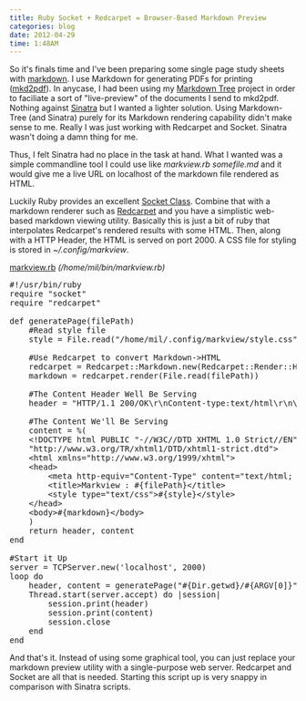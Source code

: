 ```yaml
---
title: Ruby Socket + Redcarpet = Browser-Based Markdown Preview
categories: blog
date: 2012-04-29
time: 1:48AM
---
```

So it's finals time and I've been preparing some single page study sheets with [markdown](http://daringfireball.net/projects/markdown/). I use Markdown for generating PDFs for printing ([mkd2pdf](https://github.com/jdodds/mkd2pdf)). 
In anycase, I had been using my [Markdown Tree](/projects/markdown-tree) project in order to faciliate a sort of "live-preview" of the documents I send to mkd2pdf. Nothing against [Sinatra](http://sinatrarb.com) but I wanted a lighter solution.  Using Markdown-Tree (and Sinatra) purely for its Markdown rendering capability didn't make sense to me. Really I was just working with Redcarpet and Socket. Sinatra wasn't doing a damn thing for me. 

Thus, I felt Sinatra had no place in the task at hand.  What I wanted was a simple commandline tool I could use like *markview.rb somefile.md* and it would give me a live URL on localhost of the markdown file rendered as HTML.

Luckily Ruby provides an excellent [Socket Class](http://www.ruby-doc.org/stdlib-1.9.3/libdoc/socket/rdoc/Socket.html). Combine that with a markdown renderer such as [Redcarpet](http://github.com/tanoku/redcarpet) and you have a simplistic web-based markdown viewing utility. Basically this is just a bit of ruby that interpolates Redcarpet's rendered results with some HTML. Then, along with a HTTP Header, the HTML is served on port 2000. A CSS file for styling is stored in *~/.config/markview*.

[markview.rb](https://github.com/mil/configs-and-bins/blob/master/bins/markview.rb) *(/home/mil/bin/markview.rb)*

<pre class="sh_ruby">
#!/usr/bin/ruby
require "socket"
require "redcarpet"

def generatePage(filePath)
	#Read style file
	style = File.read("/home/mil/.config/markview/style.css")

	#Use Redcarpet to convert Markdown-&gt;HTML
	redcarpet = Redcarpet::Markdown.new(Redcarpet::Render::HTML)
	markdown = redcarpet.render(File.read(filePath))

	#The Content Header Well Be Serving
	header = "HTTP/1.1 200/OK\r\nContent-type:text/html\r\n\r\n"

	#The Content We'll Be Serving
	content = %(
	&lt;!DOCTYPE html PUBLIC "-//W3C//DTD XHTML 1.0 Strict//EN" 
	"http://www.w3.org/TR/xhtml1/DTD/xhtml1-strict.dtd"&gt;
	&lt;html xmlns="http://www.w3.org/1999/xhtml"&gt;
	&lt;head&gt;
		&lt;meta http-equiv="Content-Type" content="text/html; charset=utf-8" /&gt;
		&lt;title&gt;Markview : #{filePath}&lt;/title&gt;
		&lt;style type="text/css"&gt;#{style}&lt;/style&gt;
	&lt;/head&gt;
	&lt;body&gt;#{markdown}&lt;/body&gt;
	)
	return header, content
end

#Start it Up
server = TCPServer.new('localhost', 2000)
loop do
	header, content = generatePage("#{Dir.getwd}/#{ARGV[0]}")
	Thread.start(server.accept) do |session|
		session.print(header)
		session.print(content)
		session.close
	end
end
</pre>

And that's it. Instead of using some graphical tool, you can just replace your markdown preview utility with a single-purpose web server. Redcarpet and Socket are all that is needed. Starting this script up is very snappy in comparison with Sinatra scripts.
